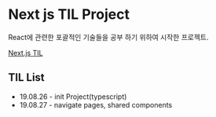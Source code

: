 # Next js TIL Project

React에 관련한 포괄적인 기술들을 공부 하기 위하여 시작한 프로젝트.

[Next.js TIL](https://www.notion.so/bluesurge/Next-JS-cd7e4e652d4e45cb8635a58d77a2464f)



## TIL List

* 19.08.26 - init Project(typescript)
* 19.08.27 - navigate pages, shared components

